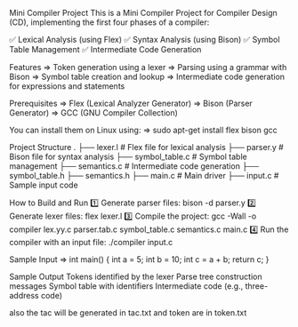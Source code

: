 Mini Compiler Project
This is a Mini Compiler Project for Compiler Design (CD), implementing the first four phases of a compiler:

✅ Lexical Analysis (using Flex)
✅ Syntax Analysis (using Bison)
✅ Symbol Table Management
✅ Intermediate Code Generation

Features
    => Token generation using a lexer
    => Parsing using a grammar with Bison
    => Symbol table creation and lookup
    => Intermediate code generation for expressions and statements

Prerequisites
    => Flex (Lexical Analyzer Generator)
    => Bison (Parser Generator)
    => GCC (GNU Compiler Collection)

You can install them on Linux using:
      =>  sudo apt-get install flex bison gcc

Project Structure
.
├── lexer.l              # Flex file for lexical analysis
├── parser.y             # Bison file for syntax analysis
├── symbol_table.c       # Symbol table management
├── semantics.c          # Intermediate code generation
├── symbol_table.h
├── semantics.h
├── main.c               # Main driver
├── input.c              # Sample input code


How to Build and Run
1️⃣ Generate parser files:
                      bison -d parser.y
2️⃣ Generate lexer files:
                      flex lexer.l
3️⃣ Compile the project:
                      gcc -Wall -o compiler lex.yy.c parser.tab.c symbol_table.c semantics.c main.c
4️⃣ Run the compiler with an input file:
                      ./compiler input.c

Sample Input
=> int main() {
    int a = 5;
    int b = 10;
    int c = a + b;
    return c;
}

Sample Output
Tokens identified by the lexer
Parse tree construction messages
Symbol table with identifiers
Intermediate code (e.g., three-address code) 


also the tac will be generated in tac.txt and token are in token.txt


                
